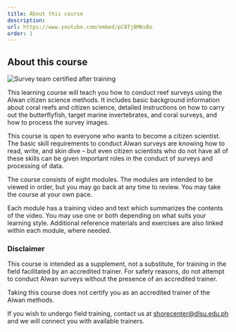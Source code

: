 ```yaml
---
title: About this course
description:
url: https://www.youtube.com/embed/pC8TjBMKsBo
order: 1
---
```


## About this course

![Survey team certified after training](/images/lesson-0/1.jpg 'Survey team certified after training')

This learning course will teach you how to conduct reef surveys using the Alwan citizen science methods. It includes basic background information about coral reefs and citizen science, detailed instructions on how to carry out the butterflyfish, target marine invertebrates, and coral surveys, and how to process the survey images.

This course is open to everyone who wants to become a citizen scientist. The basic skill requirements to conduct Alwan surveys are knowing how to read, write, and skin dive – but even citizen scientists who do not have all of these skills can be given important roles in the conduct of surveys and processing of data.

The course consists of eight modules. The modules are intended to be viewed in order, but you may go back at any time to review. You may take the course at your own pace.

Each module has a training video and text which summarizes the contents of the video. You may use one or both depending on what suits your learning style. Additional reference materials and exercises are also linked within each module, where needed.

### Disclaimer

This course is intended as a supplement, not a substitute, for training in the field facilitated by an accredited trainer. For safety reasons, do not attempt to conduct Alwan surveys without the presence of an accredited trainer.

Taking this course does not certify you as an accredited trainer of the Alwan methods.

If you wish to undergo field training, contact us at [shorecenter@dlsu.edu.ph](mailto:shorecenter@dlsu.edu.ph) and we will connect you with available trainers.

